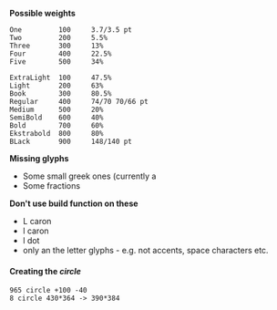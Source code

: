 **Possible weights**
```
One         100		3.7/3.5 pt		
Two         200		5.5%		
Three       300		13%		
Four        400		22.5%	
Five        500		34%		

ExtraLight  100		47.5%	
Light       200		63%
Book        300		80.5%
Regular     400		74/70 70/66 pt		
Medium      500		20%
SemiBold    600		40%
Bold        700		60%
Ekstrabold  800		80%
BLack       900		148/140 pt
```

**Missing glyphs**
* Some small greek ones (currently a 
* Some fractions

**Don't use build function on these**
* L caron
* l caron
* l dot
* only an the letter glyphs - e.g. not accents, space characters etc.

#### Creating the *circle*
```
965 circle +100 -40
8 circle 430*364 -> 390*384
```
